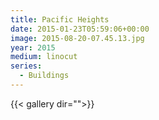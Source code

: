 ```yaml
---
title: Pacific Heights
date: 2015-01-23T05:59:06+00:00
image: 2015-08-20-07.45.13.jpg
year: 2015
medium: linocut
series:
  - Buildings
---
```


{{< gallery dir="">}}

